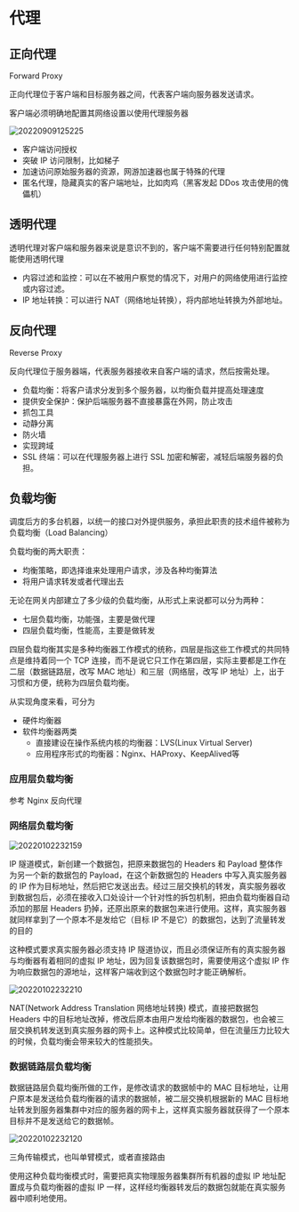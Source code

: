 # 代理

## 正向代理

Forward Proxy

正向代理位于客户端和目标服务器之间，代表客户端向服务器发送请求。

客户端必须明确地配置其网络设置以使用代理服务器

![20220909125225](http://image.zuoright.com/20220909125225.png)

- 客户端访问授权
- 突破 IP 访问限制，比如梯子
- 加速访问原始服务器的资源，网游加速器也属于特殊的代理
- 匿名代理，隐藏真实的客户端地址，比如肉鸡（黑客发起 DDos 攻击使用的傀儡机）

## 透明代理

透明代理对客户端和服务器来说是意识不到的，客户端不需要进行任何特别配置就能使用透明代理

- 内容过滤和监控：可以在不被用户察觉的情况下，对用户的网络使用进行监控或内容过滤。
- IP 地址转换：可以进行 NAT（网络地址转换），将内部地址转换为外部地址。

## 反向代理

Reverse Proxy

反向代理位于服务器端，代表服务器接收来自客户端的请求，然后按需处理。

- 负载均衡：将客户请求分发到多个服务器，以均衡负载并提高处理速度
- 提供安全保护：保护后端服务器不直接暴露在外网，防止攻击
- 抓包工具
- 动静分离
- 防火墙
- 实现跨域
- SSL 终端：可以在代理服务器上进行 SSL 加密和解密，减轻后端服务器的负担。

## 负载均衡

调度后方的多台机器，以统一的接口对外提供服务，承担此职责的技术组件被称为负载均衡（Load Balancing）

负载均衡的两大职责：

- 均衡策略，即选择谁来处理用户请求，涉及各种均衡算法
- 将用户请求转发或者代理出去

无论在网关内部建立了多少级的负载均衡，从形式上来说都可以分为两种：

- 七层负载均衡，功能强，主要是做代理
- 四层负载均衡，性能高，主要是做转发

四层负载均衡其实是多种均衡器工作模式的统称，四层是指这些工作模式的共同特点是维持着同一个 TCP 连接，而不是说它只工作在第四层，实际主要都是工作在二层（数据链路层，改写 MAC 地址）和三层（网络层，改写 IP 地址）上，出于习惯和方便，统称为四层负载均衡。

从实现角度来看，可分为

- 硬件均衡器
- 软件均衡器两类
    - 直接建设在操作系统内核的均衡器：LVS(Linux Virtual Server)
    - 应用程序形式的均衡器：Nginx、HAProxy、KeepAlived等

### 应用层负载均衡

参考 Nginx 反向代理

### 网络层负载均衡

![20220102232159](http://image.zuoright.com/20220102232159.png)

IP 隧道模式，新创建一个数据包，把原来数据包的 Headers 和 Payload 整体作为另一个新的数据包的 Payload，在这个新数据包的 Headers 中写入真实服务器的 IP 作为目标地址，然后把它发送出去。经过三层交换机的转发，真实服务器收到数据包后，必须在接收入口处设计一个针对性的拆包机制，把由负载均衡器自动添加的那层 Headers 扔掉，还原出原来的数据包来进行使用。这样，真实服务器就同样拿到了一个原本不是发给它（目标 IP 不是它）的数据包，达到了流量转发的目的

这种模式要求真实服务器必须支持 IP 隧道协议，而且必须保证所有的真实服务器与均衡器有着相同的虚拟 IP 地址，因为回复该数据包时，需要使用这个虚拟 IP 作为响应数据包的源地址，这样客户端收到这个数据包时才能正确解析。

![20220102232210](http://image.zuoright.com/20220102232210.png)

NAT(Network Address Translation 网络地址转换) 模式，直接把数据包 Headers 中的目标地址改掉，修改后原本由用户发给均衡器的数据包，也会被三层交换机转发送到真实服务器的网卡上。这种模式比较简单，但在流量压力比较大的时候，负载均衡会带来较大的性能损失。

### 数据链路层负载均衡

数据链路层负载均衡所做的工作，是修改请求的数据帧中的 MAC 目标地址，让用户原本是发送给负载均衡器的请求的数据帧，被二层交换机根据新的 MAC 目标地址转发到服务器集群中对应的服务器的网卡上，这样真实服务器就获得了一个原本目标并不是发送给它的数据帧。

![20220102232120](http://image.zuoright.com/20220102232120.png)

三角传输模式，也叫单臂模式，或者直接路由

使用这种负载均衡模式时，需要把真实物理服务器集群所有机器的虚拟 IP 地址配置成与负载均衡器的虚拟 IP 一样，这样经均衡器转发后的数据包就能在真实服务器中顺利地使用。
